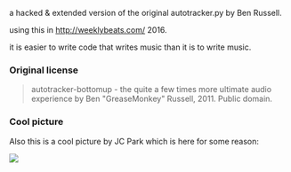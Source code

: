 a hacked & extended version of the original autotracker.py by Ben Russell.

using this in http://weeklybeats.com/ 2016.

it is easier to write code that writes music than it is to write music.

### Original license ###

> autotracker-bottomup - the quite a few times more ultimate audio experience
> by Ben "GreaseMonkey" Russell, 2011. Public domain.

### Cool picture ###

Also this is a cool picture by JC Park which is here for some reason:

![](http://www.igorstshirts.com/blog/conceptships/2016/jc_park/jc_park_03.jpg)

